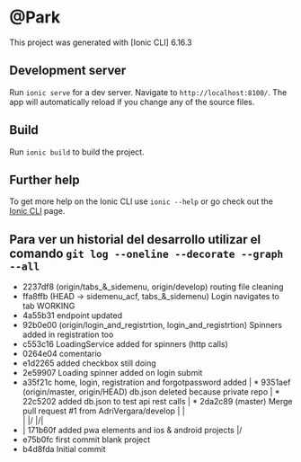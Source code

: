 # @Park

This project was generated with [Ionic CLI] 6.16.3

## Development server

Run `ionic serve` for a dev server. Navigate to `http://localhost:8100/`. The app will automatically reload if you change any of the source files.

## Build

Run `ionic build` to build the project. 

## Further help

To get more help on the Ionic CLI use `ionic --help` or go check out the [Ionic CLI](https://ionicframework.com/docs/clii) page.


## Para ver un historial del desarrollo utilizar el comando   `git log --oneline --decorate --graph --all`   

* 2237df8 (origin/tabs_&_sidemenu, origin/develop) routing file cleaning
* ffa8ffb (HEAD -> sidemenu_acf, tabs_&_sidemenu) Login navigates to tab WORKING
* 4a55b31 endpoint updated
* 92b0e00 (origin/login_and_registrtion, login_and_registrtion) Spinners added in registration too
* c553c16 LoadingService added for spinners (http calls)
* 0264e04 comentario
* e1d2265 added checkbox still doing
* 2e59907 Loading spinner added on login submit
* a35f21c home, login, registration and forgotpassword added
| * 9351aef (origin/master, origin/HEAD) db.json deleted because private repo
| * 22c5202 added db.json to test api rest calls
| *   2da2c89 (master) Merge pull request #1 from AdriVergara/develop
| |\
| |/
|/|
* | 171b60f added pwa elements and ios & android projects
|/
* e75b0fc first commit blank project
* b4d8fda Initial commit